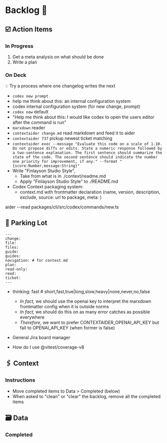 # Backlog 📜

## ☑️ Action Items

### In Progress

1. Get a meta analysis on what should be done
2. Write a plan

### On Deck

💡 Try a process where one changelog writes the next

- `codex new prompt`
- help me think about this: an internal configuration system
- codex internal configuration system (for new change, prompt)
- `codex new` default
- "Help me think about this: I would like codex to open the users editor after the command is run"
- `marxdown` reader
- `contextaider change.md` read markdown and feed it to aider
- `contextaider 737` pickup newest ticket matching
- `contextaider exec --message "Evaluate this code on a scale of 1-10. Do not propose diffs or edits. State a numeric response followed by a two-sentence explanation. The first sentence should summarize the state of the code. The second sentence should indicate the number one priority for improvement, if any." --format "{score:Number,message:String}"`
- Write "Finlayson Studio Style", 
  - Take from what is in ./context/readme.md
  - Apply "Finlayson Studio Style" to ./README.md
- Codex Context packaging system:
  - context.md with frontmatter declaration (name, version, description, exclude, source: url to package, meta: <Any>)

aider  --read packages/cli/src/codex/commands/new.ts

## 🚦 Parking Lot

```
---
change:
file:
files:
guide:
guides:
navigation: # for context.md
plan:
read-only:
read:
ticket:
---
```

* thinking: fast # short,fast,true|long,slow,heavy|none,never,no,false
  * _In fact,_ we should use the openai key to interpret the marxdown frontmatter config when it is outside norms
  * _In fact,_ we should do this on as many error catches as possible everywhere
  * _Therefore,_ we want to prefer CONTEXTAIDER_OPENAI_API_KEY but fall to OPENAI_API_KEY (when former is false) 

* General Jira board manager

* How do I use @vitest/coverage-v8

## 🖇️ Context

### Instructions

* Move completed items to Data > Completed (below)
* When asked to "clean" or "clear" the backlog, remove all the completed items

## 🗃️ Data

### Completed
